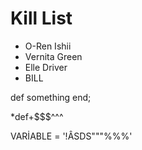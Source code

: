 Kill List
=========
* O-Ren Ishii
* Vernita Green
* Elle Driver
* BILL

def something end;

*def+$$$^^^

VARİABLE = '!ÂSDS"""%%%'
